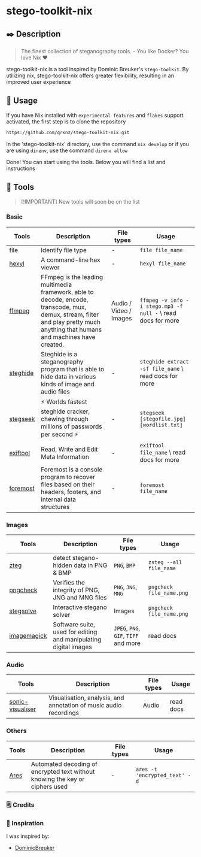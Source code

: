 # stego-toolkit-nix

## ✒️ Description
> The finest collection of steganography tools. - You like Docker? You love Nix ❤️ 

stego-toolkit-nix is a tool inspired by Dominic Breuker's `stego-toolkit`. By utilizing nix, stego-toolkit-nix offers greater flexibility, resulting in an improved user experience

## 📖 Usage

If you have Nix installed with `experimental features` and `flakes` support activated, the first step is to clone the repository

```sh
https://github.com/qrxnz/stego-toolkit-nix.git
```
In the 'stego-toolkit-nix' directory, use the command `nix develop` or if you are using `direnv`, use the command `direnv allow`

Done! You can start using the tools. Below you will find a list and instructions

## 🧰 Tools
> \[!IMPORTANT\]
> New tools will soon be on the list

### Basic

| Tools | Description | File types | Usage |
| --- | --- | --- | --- |
| file | Identify file type  | - | `file file_name`  |
| [hexyl](https://github.com/sharkdp/hexyl)  |  A command-line hex viewer   | - | `hexyl file_name`  |
| [ffmpeg](https://ffmpeg.org/)  | FFmpeg is the leading multimedia framework, able to decode, encode, transcode, mux, demux, stream, filter and play pretty much anything that humans and machines have created. | Audio / Video / Images | `ffmpeg -v info -i stego.mp3 -f null -` \ read docs for more |
| [steghide](https://steghide.sourceforge.net/)  | Steghide is a steganography program that is able to hide data in various kinds of image and audio files | - | `steghide extract -sf file_name` \ read docs for more  |
| [stegseek](https://github.com/RickdeJager/stegseek)  | ⚡ Worlds fastest steghide cracker, chewing through millions of passwords per second ⚡  | - | `stegseek [stegofile.jpg] [wordlist.txt]` |
| [exiftool](https://exiftool.org/)  |  Read, Write and Edit Meta Information  | - | `exiftool file_name`  \ read docs for more |
| [foremost](https://github.com/gerryamurphy/Foremost)  |  Foremost is a console program to recover files based on their headers, footers, and internal data structures   | - | `foremost file_name` |

### Images

| Tools | Description | File types | Usage |
| --- |---|---| --- |
| [zteg](https://github.com/zed-0xff/zsteg)  |  detect stegano-hidden data in PNG & BMP  | `PNG`, `BMP` | `zsteg --all file_name` |
| [pngcheck](https://pmt.sourceforge.io/pngcrush/)  |  Verifies the integrity of PNG, JNG and MNG files  | `PNG`, `JNG`, `MNG` | `pngcheck file_name.png` |
| [stegsolve](https://github.com/Giotino/stegsolve)  |  Interactive stegano solver  | Images | `pngcheck file_name.png` |
| [imagemagick](https://imagemagick.org/)  | Software suite, used for editing and manipulating digital images | `JPEG`, `PNG`, `GIF`, `TIFF` and more | read docs |

### Audio
| Tools | Description | File types| Usage |
| --- |---|---| --- |
| [sonic-visualiser](https://sonicvisualiser.org/)  | Visualisation, analysis, and annotation of music audio recordings | Audio | read docs |

### Others
| Tools | Description | File types| Usage |
| --- |---|---| --- |
| [Ares](https://github.com/bee-san/Ares)  | Automated decoding of encrypted text without knowing the key or ciphers used | - | `ares -t 'encrypted_text' -d` |

### 🗒️ Credits

### 🎨 Inspiration

I was inspired by:

- [DominicBreuker](https://github.com/DominicBreuker/stego-toolkit)

